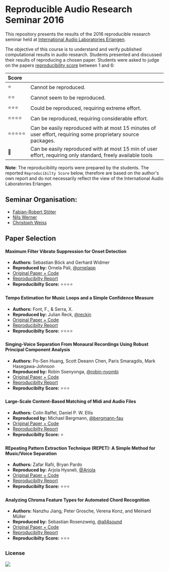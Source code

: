 # Reproducible Audio Research Seminar 2016
This repository presents the results of the 2016 reproducible research seminar held at [International Audio Laboratories Erlangen](www.audiolabs-erlangen.de).

The objective of this course is to understand and verify published computational results in audio research. Students presented and discussed their results of reproducing a chosen paper. Students were asked to judge on the papers [reproducibility score](https://infoscience.epfl.ch/record/136640) between 1 and 6:

| Score     |      |
| :------------- | :------------- |
| ⭐️         | Cannot be reproduced.       |
| ⭐️⭐️       | Cannot seem to be reproduced.      |
| ⭐️⭐️⭐️     | Could be reproduced, requiring extreme effort.     |
| ⭐️⭐️⭐️⭐️   | Can be reproduced, requiring considerable effort.      |
| ⭐️⭐️⭐️⭐️⭐️ | Can be easily reproduced with at most 15 minutes of user effort, requiring some proprietary source packages.     |
| 🌟       | Can be easily reproduced with at most 15 min of user effort, requiring only standard, freely available tools    |

__Note__: The reproducibility reports were prepared by the students. The reported `Reproducibilty Score` below, therefore are based on the author's own report and do not necessarily reflect the view of the International Audio Laboratories Erlangen.

## Seminar Organisation:

* [Fabian-Robert Stöter](https://www.audiolabs-erlangen.de/fau/assistant/stoeter)
* [Nils Werner](https://www.audiolabs-erlangen.de/fau/assistant/werner)
* [Christoph Weiss](https://www.audiolabs-erlangen.de/fau/assistant/weiss)

## Paper Selection

#### Maximum Filter Vibrato Suppression for Onset Detection

* __Authors:__ Sebastian Böck and Gerhard Widmer
* __Reproduced by:__ Ornela Pali, [@ornelapp](https://github.com/ornelapp)
* [Original Paper + Code](https://github.com/faroit/reproducible-audio-research/blob/master/papers/boeck13.md)
* [Reproducibilty Report](https://github.com/faroit/APSRR-2016/blob/master/Pali-Boeck/report.md)
* __Reproducibilty Score:__ ⭐️⭐️⭐️⭐️

#### Tempo Estimation for Music Loops and a Simple Confidence Measure

* __Authors:__ Font, F., & Serra, X.
* __Reproduced by:__ Julian Reck, [@reckjn](https://github.com/reckjn)
* [Original Paper + Code](https://github.com/faroit/reproducible-audio-research/blob/master/papers/font16.md)
* [Reproducibilty Report](https://github.com/faroit/APSRR-2016/blob/master/Reck-Font/report.md)
* __Reproducibilty Score:__ ⭐️⭐️⭐️⭐️

#### Singing-Voice Separation From Monaural Recordings Using Robust Principal Component Analysis

* __Authors:__ Po-Sen Huang, Scott Deeann Chen, Paris Smaragdis, Mark Hasegawa-Johnson
* __Reproduced by:__ Robin Ssenyonga, [@robin-nyombi](https://github.com/robin-nyombi)
* [Original Paper + Code](https://github.com/faroit/reproducible-audio-research/blob/master/papers/huang12.md)
* [Reproducibilty Report](https://github.com/faroit/APSRR-2016/blob/master/Ssenyonga-Huang/report.md)
* __Reproducibilty Score:__ ⭐️⭐️⭐️

#### Large-Scale Content-Based Matching of Midi and Audio Files

* __Authors:__ Colin Raffel, Daniel P. W. Ellis
* __Reproduced by:__ Michael Bergmann, [@bergmann-fau](https://github.com/bergmann-fau)
* [Original Paper + Code](https://github.com/faroit/reproducible-audio-research/blob/master/papers/raffel15.md)
* [Reproducibilty Report](https://github.com/faroit/APSRR-2016/blob/master/Bergmann-Raffel/report.md)
* __Reproducibilty Score:__ ⭐️

#### REpeating Pattern Extraction Technique (REPET): A Simple Method for Music/Voice Separation

* __Authors:__ Zafar Rafii, Bryan Pardo
* __Reproduced by:__ Arjola Hysneli, [@Arjola](https://github.com/Arjola)
* [Original Paper + Code](https://github.com/faroit/reproducible-audio-research/blob/master/papers/rafii13.md)
* [Reproducibilty Report](https://github.com/faroit/APSRR-2016/blob/master/Hysneli-Rafii/reportREPET.md)
* __Reproducibilty Score:__ ⭐️⭐️⭐️

#### Analyzing Chroma Feature Types for Automated Chord Recognition

* __Authors:__ Nanzhu Jiang, Peter Grosche, Verena Konz, and Meinard Müller
* __Reproduced by:__ Sebastian Rosenzweig, [@all4sound](https://github.com/all4sound)
* [Original Paper + Code](https://github.com/faroit/reproducible-audio-research/blob/master/papers/jiang11.md)
* [Reproducibilty Report](https://github.com/faroit/APSRR-2016/blob/master/Rosenzweig-Jiang/report.md)
* __Reproducibilty Score:__ ⭐️⭐️⭐️

### License

[![](https://i.creativecommons.org/l/by-nc/4.0/88x31.png)](http://creativecommons.org/licenses/by-nc/4.0/)
